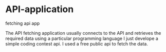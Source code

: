 # API-application
fetching api app

The API fetching application usually connects to the API and retrieves the required data using a particular programming language
I just develope a simple coding contest api.
I used a free public api to fetch the data.
